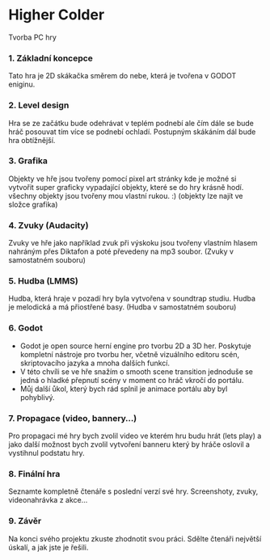 # Higher Colder 

Tvorba PC hry 

### 1. Základní koncepce

Tato hra je 2D skákačka směrem do nebe, která je tvořena v GODOT eniginu. 

### 2. Level design

Hra se ze začátku bude odehrávat v teplém podnebí ale čím dále se bude hráč posouvat tím více se podnebí ochladí. Postupným skákáním dál bude hra obtížnější.  

### 3. Grafika

Objekty ve hře jsou tvořeny pomocí pixel art stránky kde je možné si vytvořit super graficky vypadající objekty, které se do hry krásně hodí. všechny objekty jsou tvořeny mou vlastní rukou. :) (objekty lze najít ve složce grafika) 

### 4. Zvuky (Audacity)

Zvuky ve hře jako například zvuk při výskoku jsou tvořeny vlastním hlasem nahráným přes Diktafon a poté převedeny na mp3 soubor. (Zvuky v samostatném souboru) 

### 5. Hudba (LMMS)

Hudba, která hraje v pozadí hry byla vytvořena v soundtrap studiu. Hudba je melodická a má přiostřené basy. (Hudba v samostatném souboru)  

### 6. Godot

- Godot je open source herní engine pro tvorbu 2D a 3D her. Poskytuje kompletní nástroje pro tvorbu her, včetně vizuálního editoru scén, skriptovacího jazyka a mnoha dalších funkcí.
- V této chvíli se ve hře snažím o smooth scene transition jednoduše se jedná o hladké přepnutí scény v moment co hráč vkročí do portálu. 
- Můj další ůkol, který bych rád splnil je animace portálu aby byl pohyblivý. 
### 7. Propagace (video, bannery…)

Pro propagaci mé hry bych zvolil video ve kterém hru budu hrát (lets play) a jako další možnost bych zvolil vytvoření banneru který by hráče oslovil a vystihnul podstatu hry. 
### 8. Finální hra

Seznamte kompletně čtenáře s poslední verzí své hry. Screenshoty, zvuky, videonahrávka z akce…

### 9. Závěr

Na konci svého projektu zkuste zhodnotit svou práci. Sdělte čtenáři největší úskalí, a jak jste je řešili.

